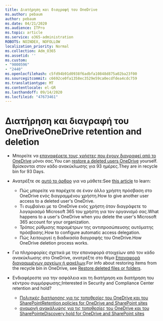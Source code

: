 ```yaml
---
title: Διατήρηση και διαγραφή του OneDrive
ms.author: pebaum
author: pebaum
ms.date: 04/21/2020
ms.audience: ITPro
ms.topic: article
ms.service: o365-administration
ROBOTS: NOINDEX, NOFOLLOW
localization_priority: Normal
ms.collection: Adm_O365
ms.assetid: ''
ms.custom:
- "9000596"
- "2440"
ms.openlocfilehash: c5fd94b91d0938f6adbfa10848d875a02ba23f00
ms.sourcegitcommit: c6692ce0fa1358ec3529e59ca0ecdfdea4cdc759
ms.translationtype: MT
ms.contentlocale: el-GR
ms.lasthandoff: 09/14/2020
ms.locfileid: "47673461"
---
```

# <a name="onedrive-retention-and-deletion"></a><span data-ttu-id="355b0-102">Διατήρηση και διαγραφή του OneDrive</span><span class="sxs-lookup"><span data-stu-id="355b0-102">OneDrive retention and deletion</span></span>

- <span data-ttu-id="355b0-103">Μπορείτε να [επαναφέρετε τους χρήστες που έχουν διαγραφεί από το OneDrive](https://docs.microsoft.com/onedrive/restore-deleted-onedrive) μόνοι σας.</span><span class="sxs-lookup"><span data-stu-id="355b0-103">You can [restore a deleted users OneDrive](https://docs.microsoft.com/onedrive/restore-deleted-onedrive) yourself.</span></span> <span data-ttu-id="355b0-104">Βρίσκονται στον κάδο ανακύκλωσης για 93 ημέρες.</span><span class="sxs-lookup"><span data-stu-id="355b0-104">They are in recycle bin for 93 Days.</span></span>

- <span data-ttu-id="355b0-105">Ανατρέξτε σε [αυτό το άρθρο](https://docs.microsoft.com/onedrive/retention-and-deletion) για να μάθετε:</span><span class="sxs-lookup"><span data-stu-id="355b0-105">See [this article](https://docs.microsoft.com/onedrive/retention-and-deletion) to learn:</span></span>
    - <span data-ttu-id="355b0-106">Πώς μπορείτε να παρέχετε σε έναν άλλο χρήστη πρόσβαση στο OneDrive ενός διαγραμμένου χρήστη.</span><span class="sxs-lookup"><span data-stu-id="355b0-106">How to give another user access to a deleted user's OneDrive.</span></span>
    - <span data-ttu-id="355b0-107">Τι συμβαίνει με το OneDrive ενός χρήστη όταν διαγράφετε το λογαριασμό Microsoft 365 του χρήστη για τον οργανισμό σας.</span><span class="sxs-lookup"><span data-stu-id="355b0-107">What happens to a user's OneDrive when you delete the user's Microsoft 365 account for your organization.</span></span>
    - <span data-ttu-id="355b0-108">Τρόπος ρύθμισης παραμέτρων της αντιπροσώπευσης αυτόματης πρόσβασης.</span><span class="sxs-lookup"><span data-stu-id="355b0-108">How to configure automatic access delegation.</span></span>
    - <span data-ttu-id="355b0-109">Πώς λειτουργεί η διαδικασία διαγραφής του OneDrive.</span><span class="sxs-lookup"><span data-stu-id="355b0-109">How OneDrive deletion process works.</span></span>

- <span data-ttu-id="355b0-110">Για πληροφορίες σχετικά με την επαναφορά στοιχείων από τον κάδο ανακύκλωσης στο OneDrive, ανατρέξτε στο θέμα [Επαναφορά διαγραμμένων αρχείων ή φακέλων](https://support.office.com/article/949ada80-0026-4db3-a953-c99083e6a84f).</span><span class="sxs-lookup"><span data-stu-id="355b0-110">For info about restoring items from the recycle bin in OneDrive, see [Restore deleted files or folders](https://support.office.com/article/949ada80-0026-4db3-a953-c99083e6a84f).</span></span>

- <span data-ttu-id="355b0-111">Ενδιαφέρεστε για την ασφάλεια και τη διατήρηση και διατήρηση του κέντρου συμμόρφωσης;</span><span class="sxs-lookup"><span data-stu-id="355b0-111">Interested in Security and Compliance Center retention and hold?</span></span>
    - [<span data-ttu-id="355b0-112">Πολιτικές διατήρησης για τις τοποθεσίες του OneDrive και του SharePoint</span><span class="sxs-lookup"><span data-stu-id="355b0-112">Retention policies for OneDrive and SharePoint sites</span></span>](https://docs.microsoft.com/microsoft-365/compliance/retention-policies)
    - [<span data-ttu-id="355b0-113">αναμονή ανακάλυψης για τις τοποθεσίες του OneDrive και του SharePoint</span><span class="sxs-lookup"><span data-stu-id="355b0-113">eDiscovery hold for OneDrive and SharePoint sites</span></span>](https://docs.microsoft.com/office365/securitycompliance/ediscovery-cases#step-4-place-content-locations-on-hold)
